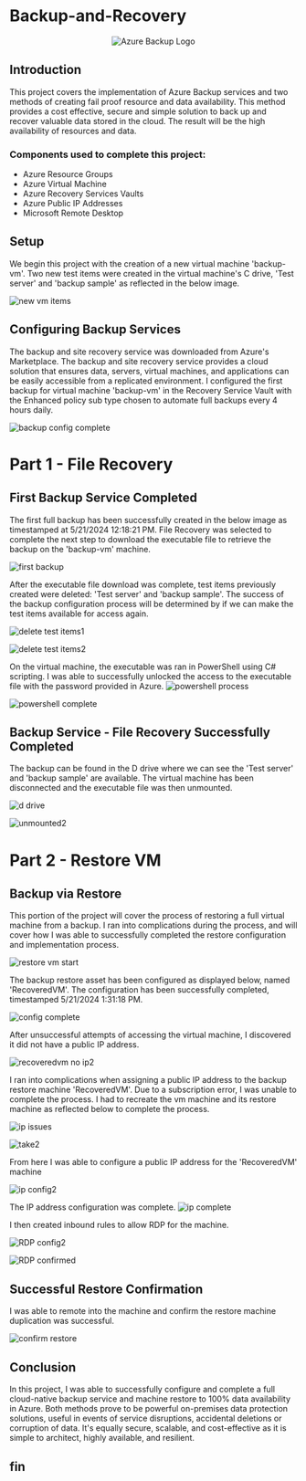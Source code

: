 # Backup-and-Recovery

<div align="center">

![Azure Backup Logo](https://imgur.com/VVl1i8B.jpg)

</div>

## Introduction

This project covers the implementation of Azure Backup services and two methods of creating fail proof resource and data availability. This method provides a cost effective, secure and simple solution to back up and recover valuable data stored in the cloud. The result will be the high availability of resources and data.

### Components used to complete this project:

- Azure Resource Groups
- Azure Virtual Machine
- Azure Recovery Services Vaults
- Azure Public IP Addresses
- Microsoft Remote Desktop

## Setup

We begin this project with the creation of a new virtual machine 'backup-vm'. Two new test items were created in the virtual machine's C drive, 'Test server' and 'backup sample' as reflected in the below image.

![new vm items](https://imgur.com/Ta484UI.jpg)

## Configuring Backup Services

The backup and site recovery service was downloaded from Azure's Marketplace. The backup and site recovery service provides a cloud solution that ensures data, servers, virtual machines, and applications can be easily accessible from a replicated environment. I configured the first backup for virtual machine 'backup-vm' in the Recovery Service Vault with the Enhanced policy sub type chosen to automate full backups every 4 hours daily.

![backup config complete](https://imgur.com/HbQzm8E.jpg) 

# Part 1 - File Recovery

## First Backup Service Completed
The first full backup has been successfully created in the below image as timestamped at 5/21/2024 12:18:21 PM. File Recovery was selected to complete the next step to download the executable file to retrieve the backup on the 'backup-vm' machine. 

![first backup](https://imgur.com/I35AQGf.jpg)

After the executable file download was complete, test items previously created were deleted: 'Test server' and 'backup sample'. The success of the backup configuration process will be determined by if we can make the test items available for access again.

![delete test items1](https://imgur.com/clLk8gD.jpg) 

![delete test items2](https://imgur.com/9npV3VU.jpg) 

On the virtual machine, the executable was ran in PowerShell using C# scripting. I was able to successfully unlocked the access to the executable file with the password provided in Azure.
![powershell process](https://imgur.com/FFyTmeT.jpg) 

![powershell complete](https://imgur.com/JZ8D66n.jpg) 

## Backup Service - File Recovery Successfully Completed

The backup can be found in the D drive where we can see the 'Test server' and 'backup sample' are available. The virtual machine has been disconnected and the executable file was then unmounted.

![d drive](https://imgur.com/uyo7sDP.jpg) 

![unmounted2](https://imgur.com/3PWT9p7.jpg) 

# Part 2 - Restore VM

## Backup via Restore 

This portion of the project will cover the process of restoring a full virtual machine from a backup. I ran into complications during the process, and will cover how I was able to successfully completed the restore configuration and implementation process.

![restore vm start](https://imgur.com/sUyeDFV.jpg) 

The backup restore asset has been configured as displayed below, named 'RecoveredVM'. The configuration has been successfully completed, timestamped 5/21/2024 1:31:18 PM.

![config complete](https://imgur.com/YjHN11Z.jpg) 

After unsuccessful attempts of accessing the virtual machine, I discovered it did not have a public IP address.

![recoveredvm no ip2](https://imgur.com/6DkPGO0.jpg) 

I ran into complications when assigning a public IP address to the backup restore machine 'RecoveredVM'. Due to a subscription error, I was unable to complete the process. I had to recreate the vm machine and its restore machine as reflected below to complete the process.

![ip issues](https://imgur.com/kY2L63Y.jpg) 

![take2](https://imgur.com/xgzNybr.jpg) 

From here I was able to configure a public IP address for the 'RecoveredVM' machine

![ip config2](https://imgur.com/jLdUYgz.jpg) 

The IP address configuration was complete.
![ip complete](https://imgur.com/bbxLRhQ.jpg) 

I then created inbound rules to allow RDP for the machine.

![RDP config2](https://imgur.com/grXt9DB.jpg) 

![RDP confirmed](https://imgur.com/5VOZrtJ.jpg) 

## Successful Restore Confirmation
I was able to remote into the machine and confirm the restore machine duplication was successful.

![confirm restore](https://imgur.com/ep6oO7G.jpg) 

## Conclusion
In this project, I was able to successfully configure and complete a full cloud-native backup service and machine restore to 100% data availability in Azure. Both methods prove to be powerful on-premises data protection solutions, useful in events of service disruptions, accidental deletions or corruption of data. It's equally secure, scalable, and cost-effective as it is simple to architect, highly available, and resilient.

## fin
